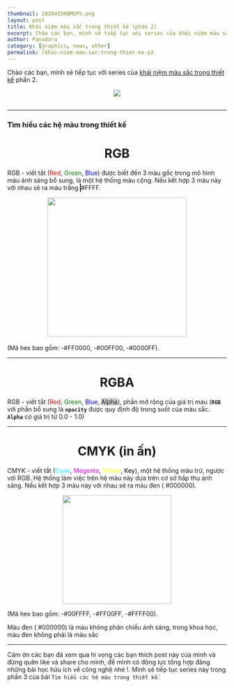 ```yaml
---
thumbnail: 2020415KNMSPS.png
layout: post
title: Khái niệm màu sắc trong thiết kế (phần 2)
excerpt: Chào các bạn, mình sẽ tiếp tục với series của khái niệm màu sắc trong thiết kế phần 2.
author: Panadora
category: [graphics, news, other]
permalink: /khai-niem-mau-sac-trong-thiet-ke-p2
---
```


Chào các bạn, mình sẽ tiếp tục với series của [khái niệm màu sắc trong thiết kế](https://congnghevacuocsong.tk/khai-niem-mau-sac-trong-thiet-ke-p1) phần 2.

<center><img class="img-thumbnail" src="{{baseurl}}/image/2020415KNMS.png"></center>

<br>
<hr>

<h3 style="font-weight: bold;">Tìm hiểu các hệ màu trong thiết kế</h3>
<h1 style="text-align: center;">RGB</h1>

RGB - viết tắt (<label style="color: red;">Red</label>, <label style="color: green;">Green</label>, <label style="color: blue;">Blue</label>) được biết đến 3 màu gốc trong mô hình màu ánh sáng bổ sung, là một hệ thống màu cộng. Nếu kết hợp 3 màu này với nhau sẽ ra màu trắng <canvas width="10" height="10" style="background: #fff; border: 1px solid #000;"></canvas> #FFFF.

<center><img class="img-thumbnail" width="320" height="320" src="{{baseurl}}/image/2020415RGB.png"></center>
<br>
(Mã hex bao gồm: <canvas width="12" height="12" style="background: #FF0000;"></canvas>-#FF0000, <canvas width="12" height="12" style="background: #00FF00;"></canvas>-#00FF00, <canvas width="12" height="12" style="background: #0000FF;"></canvas>-#0000FF).
<hr>
<h1 style="text-align: center;">RGBA</h1>

RGB - viết tắt (<label style="color: red;">Red</label>, <label style="color: green;">Green</label>, <label style="color: blue;">Blue</label>, <label style="background-color: rgba(0, 0, 0, 0.2);">Alpha</label>), phần mở rộng của giá trị màu (**`RGB`** với phần bổ sung là **`opacity`** được quy định độ trong suốt của màu sắc. **`Alpha`** có giá trị từ 0.0 - 1.0)

<article>
	<style type="text/css">
		.rgba-color {
			width: 250px;
			height: 250px;
			animation: rgbacolor 5s infinite;
		}
		@keyframes rgbacolor {
			0%   {background: rgba(120, 0, 0, 1.0);}
			25%  {background: rgba(120, 0, 0, 0.8);}
			50%  {background: rgba(120, 0, 0, 0.6);}
			75%  {background: rgba(120, 0, 0, 0.4);}
			100% {background: rgba(120, 0, 0, 0.2);}
		}
	</style>
	<center><canvas class="rgba-color img-thumbnail"></canvas></center>
</article>
<hr>
<h1 style="text-align: center;">CMYK (in ấn)</h1>

CMYK - viết tắt (<label style="color: #00ffff;">Cyan</label>, <label style="color: #FF00FF;">Megenta</label>, <label style="color: #FFFF00;">Yellow</label>, <label style="color: #000;">Key</label>), một hệ thống màu trừ, ngược với RGB. Hệ thống làm việc trên hệ màu này dựa trên cơ sở hấp thụ ánh sáng. Nếu kết hợp 3 màu này với nhau sẽ ra màu đen (<canvas width="12" height="12" style="background-color: #000;"></canvas> #000000).

<center><img width="250" height="250" class="img-thumbnail" src="{{baseurl}}/image/CMYK.png"></center>

(Mã hex bao gồm: <canvas width="12" height="12" style="background-color: #00FFFF;"></canvas>-#00FFFF, <canvas width="12" height="12" style="background-color: #FF00FF;"></canvas>-#FF00FF, <canvas width="12" height="12" style="background-color: #FFFF00;"></canvas>-#FFFF00).

Màu đen (<canvas width="12" height="12" style="background-color: #000000;"></canvas> #000000) là màu không phản chiếu ánh sáng, trong khoa học, màu đen không phải là màu sắc
<hr>

Cảm ơn các bạn đã xem qua hi vọng các bạn thích post này của mình và đừng quên like và share cho mình, để mình có động lực tổng hợp đăng những bài học hữu ích về công nghệ nhé !. Mình sẽ tiếp tục series này trong phần 3 của bài `Tìm hiểu các hệ màu trong thiết kế`.
